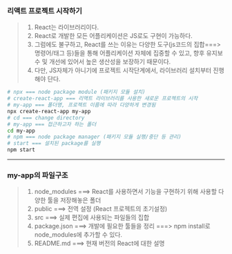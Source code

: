 ### 리액트 프로젝트 시작하기

> 1. React는 라이브러리이다.
> 2. React로 개발한 모든 어플리케이션은 JS로도 구현이 가능하다.
> 3. 그럼에도 불구하고, React를 쓰는 이유는 다양한 도구(js코드의 집합===>명령어/태그 등)들을 통해 어플리케이션 자체에 집중할 수 있고, 향후 유지보수 및 개선에 있어서 높은 생산성을 보장하기 때문이다.
> 4. 다만, JS자체가 아니기에 프로젝트 시작단계에서, 라이브러리 설치부터 진행해야 단다.

```bash
# npx === node package module (패키지 모듈 설치)
# create-react-app === 리액트 라이브러리를 사용한 새로운 프로젝트의 시작
# my-app === 폴더명, 프로젝트 이름에 따라 다양하게 변경됨
npx create-react-app my-app
# cd === change directory
# my-app === 접근하고자 하는 폴더
cd my-app
# npm === node package manager (패키지 모듈 실행/중단 등 관리)
# start === 설치된 package를 실행
npm start
```
---
### my-app의 파일구조
> 1. node_modules ===> React를 사용하면서 기능을 구현하기 위해 사용할 다양한 툴을 저장해놓은 폴더
> 2. public ===> 전역 설정 (React 프로젝트의 초기설정)
> 3. src ===> 실제 편집에 사용되는 파일들의 집합
> 4. package.json ===> 개발에 필요한 툴들을 정리 ===> npm install로 node_modules에 추가할 수 있다.
> 5. README.md ===> 현재 버전의 React에 대한 설명

